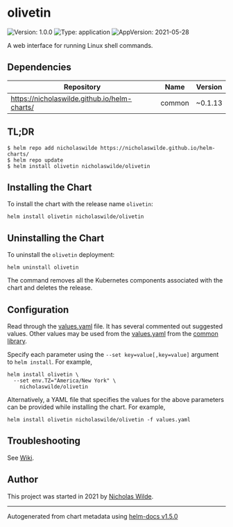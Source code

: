 # olivetin

![Version: 1.0.0](https://img.shields.io/badge/Version-1.0.0-informational?style=flat-square) ![Type: application](https://img.shields.io/badge/Type-application-informational?style=flat-square) ![AppVersion: 2021-05-28](https://img.shields.io/badge/AppVersion-2021--05--28-informational?style=flat-square)

A web interface for running Linux shell commands.

## Dependencies

| Repository | Name | Version |
|------------|------|---------|
| https://nicholaswilde.github.io/helm-charts/ | common | ~0.1.13 |

## TL;DR
```console
$ helm repo add nicholaswilde https://nicholaswilde.github.io/helm-charts/
$ helm repo update
$ helm install olivetin nicholaswilde/olivetin
```

## Installing the Chart
To install the chart with the release name `olivetin`:
```console
helm install olivetin nicholaswilde/olivetin
```

## Uninstalling the Chart
To uninstall the `olivetin` deployment:
```console
helm uninstall olivetin
```
The command removes all the Kubernetes components associated with the chart and deletes the release.

## Configuration

Read through the [values.yaml](./values.yaml) file. It has several commented out suggested values.
Other values may be used from the [values.yaml](../common/values.yaml) from the [common library](../common).

Specify each parameter using the `--set key=value[,key=value]` argument to `helm install`. For example,
```console
helm install olivetin \
  --set env.TZ="America/New York" \
    nicholaswilde/olivetin
```

Alternatively, a YAML file that specifies the values for the above parameters can be provided while installing the chart.
For example,
```console
helm install olivetin nicholaswilde/olivetin -f values.yaml
```

## Troubleshooting
See [Wiki](https://github.com/nicholaswilde/helm-charts/wiki/Troubleshooting).

## Author
This project was started in 2021 by [Nicholas Wilde](https://github.com/nicholaswilde).

----------------------------------------------
Autogenerated from chart metadata using [helm-docs v1.5.0](https://github.com/norwoodj/helm-docs/releases/v1.5.0)
